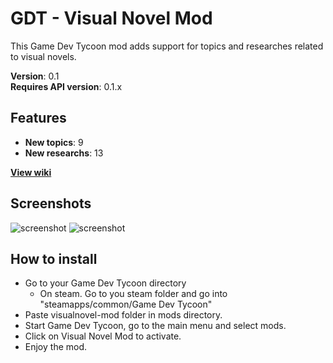 GDT - Visual Novel Mod
==========================================================================
This Game Dev Tycoon mod adds support for topics and researches related to visual novels.

**Version**: 0.1<br />
**Requires API version**: 0.1.x

Features
--------------------------------------------------------------------------
- **New topics**: 9
- **New researchs**: 13

**[View wiki](https://github.com/LuqueDaniel/gdt-visualnovel-mod/wiki)**

Screenshots
--------------------------------------------------------------------------
![screenshot](https://raw.github.com/LuqueDaniel/gdt-visualnovel-mod/master/screenshots/screenshot_01.png)
![screenshot](https://raw.github.com/LuqueDaniel/gdt-visualnovel-mod/master/screenshots/screenshot_02.png)

How to install
--------------------------------------------------------------------------
* Go to your Game Dev Tycoon directory
    - On steam. Go to you steam folder and go into "steamapps/common/Game Dev Tycoon"
* Paste visualnovel-mod folder in mods directory.
* Start Game Dev Tycoon, go to the main menu and select mods.
* Click on Visual Novel Mod to activate.
* Enjoy the mod.
